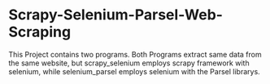 # Scrapy-Selenium-Parsel-Web-Scraping
This Project contains two programs. Both Programs extract same data from the same website, but scrapy_selenium employs scrapy framework with selenium, while selenium_parsel employs selenium with the Parsel librarys.
